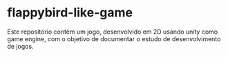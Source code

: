 # flappybird-like-game
Este repositório contém um jogo, desenvolvido em 2D usando unity como game engine, com o objetivo de documentar o estudo de desenvolvimento de jogos.
